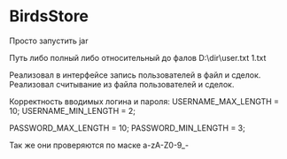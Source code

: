 # BirdsStore

Просто запустить jar

Путь либо полный либо относительный до фалов
D:\dir\user.txt
1.txt

Реализовал в интерфейсе запись пользователей в файл и сделок.
Реализовал считывание из файла пользователей и сделок.


Корректность вводимых логина и пароля: 
USERNAME_MAX_LENGTH = 10;
USERNAME_MIN_LENGTH = 2;

PASSWORD_MAX_LENGTH = 10;
PASSWORD_MIN_LENGTH = 3;

Так же они проверяются по маске a-zA-Z0-9_-

